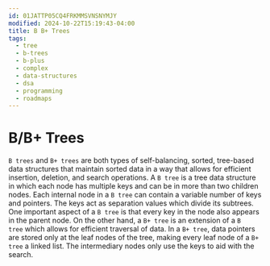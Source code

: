 ```yaml
---
id: 01JATTP05CQ4FRKMMSVNSNYMJY
modified: 2024-10-22T15:19:43-04:00
title: B B+ Trees
tags:
  - tree
  - b-trees
  - b-plus
  - complex
  - data-structures
  - dsa
  - programming
  - roadmaps
---
```

# B/B+ Trees

`B trees` and `B+ trees` are both types of self-balancing, sorted, tree-based data structures that maintain sorted data in a way that allows for efficient insertion, deletion, and search operations. A `B tree` is a tree data structure in which each node has multiple keys and can be in more than two children nodes. Each internal node in a `B tree` can contain a variable number of keys and pointers. The keys act as separation values which divide its subtrees. One important aspect of a `B tree` is that every key in the node also appears in the parent node. On the other hand, a `B+ tree` is an extension of a `B tree` which allows for efficient traversal of data. In a `B+ tree`, data pointers are stored only at the leaf nodes of the tree, making every leaf node of a `B+ tree` a linked list. The intermediary nodes only use the keys to aid with the search.